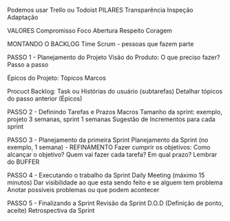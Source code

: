 Podemos usar Trello ou Todoist
PILARES
Transparência
Inspeção
Adaptação

VALORES
Compromisso
Foco
Abertura
Respeito
Coragem

MONTANDO O BACKLOG
Time Scrum - pessoas que fazem parte

PASSO 1 - Planejamento do Projeto
Visão do Produto: O que preciso fazer? Passo a passo

Épicos do Projeto: 
	Tópicos
	Marcos
	
Procuct Backlog: Task ou Histórias do usuário (subtarefas)
	Detalhar tópicos do passo anterior (Épicos)

PASSO 2 - Definindo Tarefas e Prazos Macros
Tamanho da sprint: exemplo, projeto 3 semanas, sprint 1 semanas
Sugestão de Incrementos para cada sprint

PASSO 3 - Planejamento da primeira Sprint
Planejamento da Sprint (no exemplo, 1 semana) - REFINAMENTO
Fazer cumprir os objetivos: Como alcançar o objetivo?
Quem vai fazer cada tarefa? Em qual prazo?
Lembrar do BUFFER

PASSO 4 - Executando o trabalho da Sprint
Daily Meeting (máximo 15 minutos)
Dar visibilidade ao que esta sendo feito e se alguem tem problema
Anotar possiveis problemas ou que podem acontecer

PASSO 5 - Finalizando a Sprint
Revisão da Sprint
D.O.D (Definição de ponto, aceite)
Retrospectiva da Sprint
